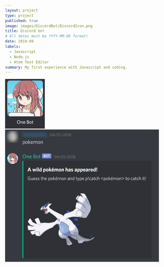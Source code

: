 ```yaml
---
layout: project
type: project
published: true
image: images/DiscordBot/DiscordIcon.png
title: Discord bot
# All dates must be YYYY-MM-DD format!
date: 2019-09
labels:
  - Javascript
  - Node.js
  - Atom Text Editor
summary: My first experience with Javascript and coding.
---
```

<img class="ui medium right floated rounded image" src="../images/DiscordBot/one bot.png">
<img class="ui medium right floated rounded image" src="../images/DiscordBot/pokemon.png">
